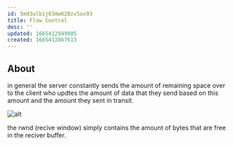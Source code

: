```yaml
---
id: 5md3ulbij83mw620zv5ox93
title: Flow Control
desc: ''
updated: 1665412949905
created: 1665412867613
---
```


## About
in general the server constantly sends 
the amount of remaining space over to 
the client who updtes the amount of data that they send based on this amount and the amount they sent in transit.

![alt](./assets/images/tcp_send_recv_window.svg)


the rwnd (recive window) simply contains the amount of bytes that are free in the reciver buffer.

